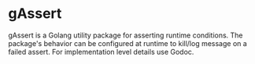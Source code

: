 # gAssert

gAssert is a Golang utility package for asserting runtime conditions. The package's behavior can be configured at runtime to kill/log message on a failed assert. 
For implementation level details use Godoc. 